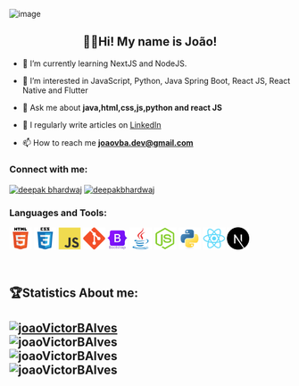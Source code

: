 ![image](https://user-images.githubusercontent.com/86852231/208265251-4dc321d7-8c20-4788-a69f-6d8ef381b560.png)


<h2 align="center">🖖🏻Hi! My name is João!</h2>


- 🌱 I’m currently learning NextJS and NodeJS.

- 💭 I’m interested in JavaScript, Python, Java Spring Boot, React JS, React Native and Flutter

- 💬 Ask me about **java,html,css,js,python and react JS**

- 📝 I regularly write articles on [LinkedIn](https://www.linkedin.com/in/jo%C3%A3o-victor-alves-ab7931163/)

- 📫 How to reach me **joaovba.dev@gmail.com**


<h3 align="left">Connect with me:</h3>
<p align="left">
<a href="https://www.linkedin.com/in/jo%C3%A3o-victor-alves-ab7931163/" target="blank"><img align="center" src="https://raw.githubusercontent.com/rahuldkjain/github-profile-readme-generator/master/src/images/icons/Social/linked-in-alt.svg" alt="deepak bhardwaj" height="30" width="40" /></a>
<a href="https://www.instagram.com/joaovba.dev/" target="blank"><img align="center" src="https://upload.wikimedia.org/wikipedia/commons/thumb/a/a5/Instagram_icon.png/2048px-Instagram_icon.png" alt="deepakbhardwaj" height="40" width="40" /></a>
</p>

<h3 align="left">Languages and Tools:</h3>
<p align="left"> 

<img src="https://raw.githubusercontent.com/devicons/devicon/master/icons/html5/html5-original-wordmark.svg" alt="html5" width="40" height="40"/>
<img src="https://raw.githubusercontent.com/devicons/devicon/master/icons/css3/css3-original-wordmark.svg" alt="css3" width="40" height="40"/>
<img src="https://raw.githubusercontent.com/devicons/devicon/master/icons/javascript/javascript-original.svg" alt="javascript" width="40" height="40"/> 
<img src="https://raw.githubusercontent.com/devicons/devicon/master/icons/git/git-original.svg" alt="git" width="40" height="40"/> 
<img src="https://raw.githubusercontent.com/devicons/devicon/master/icons/bootstrap/bootstrap-original-wordmark.svg" alt="css3" width="35" height="35"/>
<img src="https://raw.githubusercontent.com/devicons/devicon/master/icons/java/java-original.svg" alt="nodejs" width="40" height="40"/> 
<img src="https://raw.githubusercontent.com/devicons/devicon/master/icons/nodejs/nodejs-original.svg" alt="java" width="40" height="40"/> 
<img src="https://raw.githubusercontent.com/devicons/devicon/master/icons/python/python-original.svg" alt="python" width="40" height="40"/>
<img src="https://raw.githubusercontent.com/devicons/devicon/master/icons/react/react-original.svg" alt="react" width="40" height="40"/>
<img src="https://raw.githubusercontent.com/devicons/devicon/master/icons/nextjs/nextjs-original.svg" alt="nextjs" width="40" height="40"/>
</p><br>

<h2>🏆Statistics About me:<h2/>  

<a href="https://github.com/ryo-ma/github-profile-trophy"><img src="https://github-profile-trophy.vercel.app/?username=joaoVictorBAlves&theme=algolia" alt="joaoVictorBAlves" /></a>
<br>
<img src="https://github-readme-stats.vercel.app/api/top-langs?username=joaoVictorBAlves&theme=algolia&show_icons=true&locale=en&layout=compact" alt="joaoVictorBAlves" />
<br>
<img src="https://github-readme-stats.vercel.app/api?username=joaoVictorBAlves&theme=algolia&show_icons=true&locale=en" alt="joaoVictorBAlves" />
<br>
<img src="https://github-readme-streak-stats.herokuapp.com/?user=joaoVictorBAlves&theme=algolia" alt="joaoVictorBAlves" />
<br>

<!---
joaoVictorBAlves/joaoVictorBAlves is a ✨ special ✨ repository because its `README.md` (this file) appears on your GitHub profile.
You can click the Preview link to take a look at your changes.
--->
